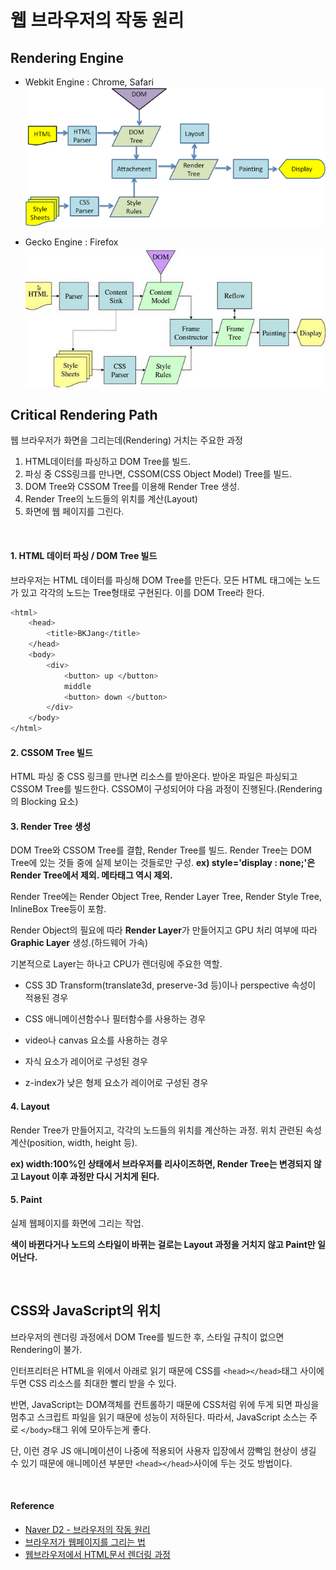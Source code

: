 # 웹 브라우저의 작동 원리

## Rendering Engine

* Webkit Engine : Chrome, Safari
![웹킷엔진](/Web/images/Webkit.png)

* Gecko Engine : Firefox
![겟코엔진](/Web/images/Gecko.jpg)

## Critical Rendering Path

웹 브라우저가 화면을 그리는데(Rendering) 거치는 주요한 과정

1. HTML데이터를 파싱하고 DOM Tree를 빌드.
2. 파싱 중 CSS링크를 만나면, CSSOM(CSS Object Model) Tree를 빌드.
3. DOM Tree와 CSSOM Tree를 이용해 Render Tree 생성.
4. Render Tree의 노드들의 위치를 계산(Layout)
5. 화면에 웹 페이지를 그린다.

</br>

#### 1. HTML 데이터 파싱 / DOM Tree 빌드
브라우저는 HTML 데이터를 파싱해 DOM Tree를 만든다.
모든 HTML 태그에는 노드가 있고 각각의 노드는 Tree형태로 구현된다.
이를 DOM Tree라 한다.

```sh
<html>
    <head>
        <title>BKJang</title>
    </head>
    <body>
        <div>
        	<button> up </button>
            middle
            <button> down </button>
        </div>
    </body>
</html>
```

#### 2. CSSOM Tree 빌드
HTML 파싱 중 CSS 링크를 만나면 리소스를 받아온다.
받아온 파일은 파싱되고 CSSOM Tree를 빌드한다.
CSSOM이 구성되어야 다음 과정이 진행된다.(Rendering의 Blocking 요소)


#### 3. Render Tree 생성

DOM Tree와 CSSOM Tree를 결합, Render Tree를 빌드.
Render Tree는 DOM Tree에 있는 것들 중에 실제 보이는 것들로만 구성.
**ex) style='display : none;'은 Render Tree에서 제외. 메타태그 역시 제외.**


Render Tree에는 Render Object Tree, Render Layer Tree, Render Style Tree, InlineBox Tree등이 포함.

Render Object의 필요에 따라 **Render Layer**가 만들어지고 GPU 처리 여부에 따라 **Graphic Layer** 생성.(하드웨어 가속)

기본적으로 Layer는 하나고 CPU가 렌더링에 주요한 역할.

* CSS 3D Transform(translate3d, preserve-3d 등)이나 perspective 속성이 적용된 경우

* CSS 애니메이션함수나 필터함수를 사용하는 경우

* video나 canvas 요소를 사용하는 경우

* 자식 요소가 레이어로 구성된 경우

* z-index가 낮은 형제 요소가 레이어로 구성된 경우


#### 4. Layout

Render Tree가 만들어지고, 각각의 노드들의 위치를 계산하는 과정.
위치 관련된 속성 계산(position, width, height 등).

**ex) width:100%인 상태에서 브라우저를 리사이즈하면, Render Tree는 변경되지 않고 Layout 이후 과정만 다시 거치게 된다.**

#### 5. Paint

실제 웹페이지를 화면에 그리는 작업.

**색이 바뀐다거나 노드의 스타일이 바뀌는 걸로는 Layout 과정을 거치지 않고 Paint만 일어난다.**


</br>

## CSS와 JavaScript의 위치

브라우저의 렌더링 과정에서 DOM Tree를 빌드한 후, 스타일 규칙이 없으면 Rendering이 불가.

인터프리터은 HTML을 위에서 아래로 읽기 때문에 CSS를 `<head></head>`태그 사이에 두면 CSS 리소스를 최대한 빨리 받을 수 있다.

반면, JavaScript는 DOM객체를 컨트롤하기 때문에 CSS처럼 위에 두게 되면 파싱을 멈추고 스크립트 파일을 읽기 때문에 성능이 저하된다. 따라서, JavaScript 소스는 주로 `</body>`태그 위에 모아두는게 좋다.

단, 이런 경우 JS 애니메이션이 나중에 적용되어 사용자 입장에서 깜빡임 현상이 생길 수 있기 때문에 애니메이션 부분만 `<head></head>`사이에 두는 것도 방법이다.

<br/>

#### Reference

* [Naver D2 - 브라우저의 작동 원리](http://d2.naver.com/helloworld/59361)
* [브라우저가 웹페이지를 그리는 법](https://isme2n.github.io/devlog/2017/07/06/browser-rendering/)
* [웹브라우저에서 HTML문서 렌더링 과정](http://jeong-pro.tistory.com/90)

